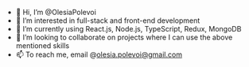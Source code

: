 - 👋 Hi, I’m @OlesiaPolevoi
- 👀 I’m interested in full-stack and front-end development
- 🌱 I’m currently using React.js, Node.js, TypeScript, Redux, MongoDB 
- 💞️ I’m looking to collaborate on projects where I can use the above mentioned skills
- 📫 To reach me, email @olesia.polevoi@gmail.com

